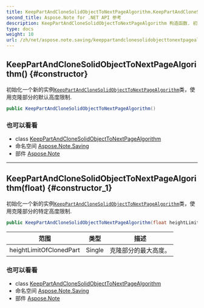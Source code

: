 ```yaml
---
title: KeepPartAndCloneSolidObjectToNextPageAlgorithm.KeepPartAndCloneSolidObjectToNextPageAlgorithm
second_title: Aspose.Note for .NET API 参考
description: KeepPartAndCloneSolidObjectToNextPageAlgorithm 构造函数. 初始化一个新的实例KeepPartAndCloneSolidObjectToNextPageAlgorithm类使用克隆部分的默认高度限制.
type: docs
weight: 10
url: /zh/net/aspose.note.saving/keeppartandclonesolidobjecttonextpagealgorithm/keeppartandclonesolidobjecttonextpagealgorithm/
---
```

## KeepPartAndCloneSolidObjectToNextPageAlgorithm() {#constructor}

初始化一个新的实例[`KeepPartAndCloneSolidObjectToNextPageAlgorithm`](../)类，使用克隆部分的默认高度限制.

```csharp
public KeepPartAndCloneSolidObjectToNextPageAlgorithm()
```

### 也可以看看

* class [KeepPartAndCloneSolidObjectToNextPageAlgorithm](../)
* 命名空间 [Aspose.Note.Saving](../../keeppartandclonesolidobjecttonextpagealgorithm/)
* 部件 [Aspose.Note](../../../)

---

## KeepPartAndCloneSolidObjectToNextPageAlgorithm(float) {#constructor_1}

初始化一个新的实例[`KeepPartAndCloneSolidObjectToNextPageAlgorithm`](../)类，使用克隆部分的特定高度限制.

```csharp
public KeepPartAndCloneSolidObjectToNextPageAlgorithm(float heightLimitOfClonedPart)
```

| 范围 | 类型 | 描述 |
| --- | --- | --- |
| heightLimitOfClonedPart | Single | 克隆部分的最大高度。 |

### 也可以看看

* class [KeepPartAndCloneSolidObjectToNextPageAlgorithm](../)
* 命名空间 [Aspose.Note.Saving](../../keeppartandclonesolidobjecttonextpagealgorithm/)
* 部件 [Aspose.Note](../../../)



